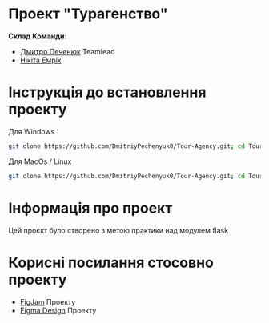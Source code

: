 # Проект "__Турагенство__"

__Склад Команди__:  
* [Дмитро Печенюк](https://github.com/DmitriyPechenyuk0) Teamlead
* [Нікіта Емріх](https://github.com/NikitaEmrih)

# __Інструкція до встановлення проекту__
Для Windows
```bash
git clone https://github.com/DmitriyPechenyuk0/Tour-Agency.git; cd Tour-Agency; python -m venv virtualenv; \virtualenv\Scripts\activate.bat; pip install -r requirements.txt; cd main; flask --app settings db init; flask --app settings db migrate; flask --app settings db upgrade
```
Для MacOs / Linux
```bash
git clone https://github.com/DmitriyPechenyuk0/Tour-Agency.git; cd Tour-Agency; python3 -m venv virtualenv; source virtualenv/bin/activate; pip3 install -r requirements.txt; cd main; flask --app settings db init; flask --app settings db migrate; flask --app settings db upgrade
```

# __Інформація про проект__  

Цей проєкт було створено з метою практики над модулем flask
# __Корисні посилання стосовно проекту__

* [FigJam](https://www.figma.com/board/Elnz9ANimp41b5wyzRcFNi/FigJam-Tour-Agency?node-id=0-1&node-type=canvas&t=K54qw7plKLopTqv6-0) Проекту  
* [Figma Design](https://www.figma.com/design/cVLmwTnv9ghHVv1ptnAtir/Design-Tour-Agency?node-id=1-4&node-type=canvas&t=K54qw7plKLopTqv6-0) Проекту
